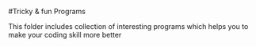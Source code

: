 #Tricky & fun Programs

This folder includes collection of interesting programs which helps you to make your coding skill more better



